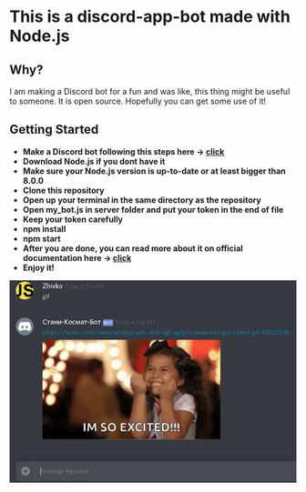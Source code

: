 # This is a discord-app-bot made with Node.js

## Why?
I am making a Discord bot for a fun and was like, this thing might be useful to someone. It is open source. Hopefully you can get some use of it!

## Getting Started
*  <b>Make a Discord bot following this steps here -> [click](https://github.com/reactiflux/discord-irc/wiki/Creating-a-discord-bot-&-getting-a-token)</b>
*  <b>Download Node.js if you dont have it</b>
*  <b>Make sure your Node.js version is up-to-date or at least bigger than 8.0.0</b>
*  <b>Clone this repository</b>
*  <b>Open up your terminal in the same directory as the repository</b>
*  <b>Open my_bot.js in server folder and put your token in the end of file</b>
*  <b>Keep your token carefully</b>
*  <b>npm install</b>
*  <b>npm start</b>
*  <b>After you are done, you can read more about it on official documentation here -> [click](https://github.com/discordapp/discord-api-docs) </b>
*  <b>Enjoy it!</b>

![gifImage](/Storage/images/discord.png?raw=true "Optional Title")
